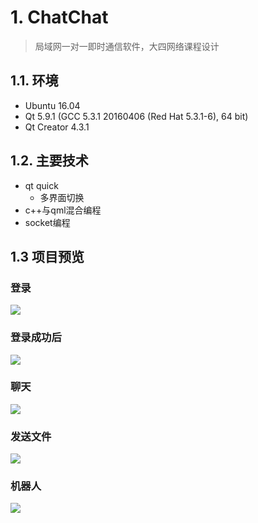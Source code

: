 # 1. ChatChat
> 局域网一对一即时通信软件，大四网络课程设计

## 1.1. 环境
- Ubuntu 16.04
- Qt 5.9.1 (GCC 5.3.1 20160406 (Red Hat 5.3.1-6), 64 bit)
- Qt Creator 4.3.1

## 1.2. 主要技术
- qt quick
    - 多界面切换
- c++与qml混合编程
- socket编程

## 1.3 项目预览

### 登录
![](assets/2017-10-07-22-36-41.png)

### 登录成功后
![](assets/2017-10-07-22-35-44.png)

### 聊天
![](assets/2017-10-07-22-38-05.png)

### 发送文件
![](assets/2017-10-09-22-46-03.png)

### 机器人
![](assets/2017-10-09-22-46-29.png)
